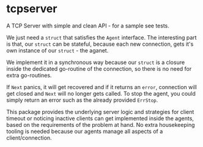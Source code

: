 # tcpserver
A TCP Server with simple and clean API - for a sample see tests.

We just need a `struct` that satisfies the `Agent` interface. The interesting part is that, our `struct` can be stateful, because each new connection, gets it's own instance of our `struct` - the aganet.

We implement it in a synchronous way because our `struct` is a closure inside the dedicated go-routine of the connection, so there is no need for extra go-routines.

If `Next` panics, it will get recovered and if it returns an `error`, connection will get closed and `Next` will no longer gets called. To stop the agent, you could simply return an error such as the already provided `ErrStop`.

This package provides the underlying server logic and strategies for client timeout or noticing inactive clients can get implemented inside the agents, based on the requirements of the problem at hand. No extra housekeeping tooling is needed because our agents manage all aspects of a client/connection.